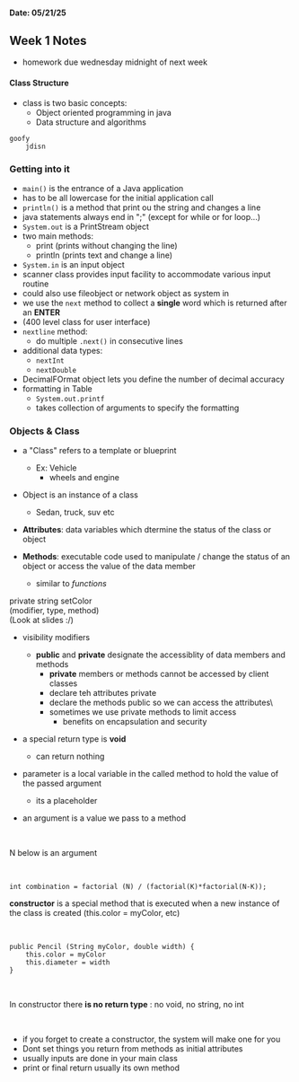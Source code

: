 #### Date: 05/21/25

## Week 1 Notes
- homework due wednesday midnight of next week

#### Class Structure
- class is two basic concepts:
    - Object oriented programming in java
    - Data structure and algorithms

``` 
goofy
    jdisn
```

### Getting into it
- ``` main() ``` is the entrance of a Java application
- has to be all lowercase for the initial application call
- ```println()``` is a method that print ou the string and changes a line
- java statements always end in ";" (except for while or for loop...)
- ``` System.out ``` is a PrintStream object
- two main methods:
    - print (prints without changing the line)
    - println (prints text and change a line)
- ``` System.in ``` is an input object
- scanner class provides input facility to accommodate various input routine
- could also use fileobject or network object as system in 
- we use the ``` next ``` method to collect a **single** word which is returned after an **ENTER**
- (400 level class for user interface)
- ``` nextline ``` method:
    - do multiple ``` .next() ``` in consecutive lines
- additional data types:
    - ```nextInt```
    - ```nextDouble```
- DecimalFOrmat object lets you define the number of decimal accuracy
- formatting in Table
    - ```System.out.printf```
    - takes collection of arguments to specify the formatting

### Objects & Class
- a "Class" refers to a template or blueprint
    - Ex: Vehicle
        - wheels and engine
- Object is an instance of a class
    - Sedan, truck, suv etc

- **Attributes**: data variables which dtermine the status of the class or object
- **Methods**: executable code used to manipulate / change the status of an object or access the value of the data member
    - similar to *functions*

private string setColor 
<br>
(modifier, type, method)
<br>
(Look at slides :/)

- visibility modifiers
    - **public** and **private** designate the accessiblity of data members and methods
        - **private** members or methods cannot be accessed by client classes
        - declare teh attributes private
        - declare the methods public so we can access the attributes\
        - sometimes we use private methods to limit access
            - benefits on encapsulation and security
        
- a special return type is **void**
    - can return nothing

- parameter is a local variable in the called method to hold the value of the passed argument
    - its a placeholder
- an argument is a value we pass to a method
<br>

N below is an argument

<br>

``` int combination = factorial (N) / (factorial(K)*factorial(N-K)); ```
<br>

**constructor** is a special method that is executed when a new instance of the class is created (this.color = myColor, etc)

<br>

``` 
public Pencil (String myColor, double width) {
    this.color = myColor
    this.diameter = width
}
```

<br>

In constructor there **is no return type** : no void, no string, no int

<br>

- if you forget to create a constructor, the system will make one for you
- Dont set things you return from methods as initial attributes
- usually inputs are done in your main class
- print or final return usually its own method

